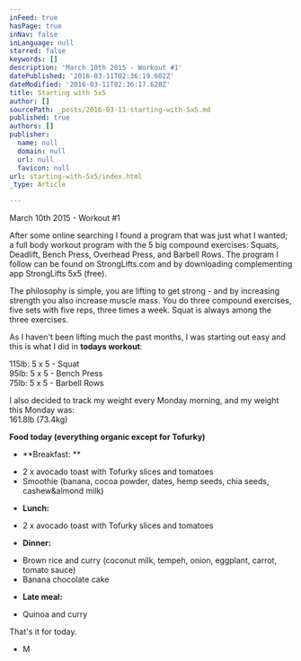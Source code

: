 ```yaml
---
inFeed: true
hasPage: true
inNav: false
inLanguage: null
starred: false
keywords: []
description: 'March 10th 2015 - Workout #1'
datePublished: '2016-03-11T02:36:19.602Z'
dateModified: '2016-03-11T02:36:17.628Z'
title: Starting with 5x5
author: []
sourcePath: _posts/2016-03-11-starting-with-5x5.md
published: true
authors: []
publisher:
  name: null
  domain: null
  url: null
  favicon: null
url: starting-with-5x5/index.html
_type: Article

---
```

March 10th 2015 - Workout \#1

After some online searching I found a program that was just what I wanted; a full body workout program with the 5 big compound exercises: Squats, Deadlift, Bench Press, Overhead Press, and Barbell Rows. The program I follow can be found on StrongLifts.com and by downloading complementing app StrongLifts 5x5 (free).

The philosophy is simple, you are lifting to get strong - and by increasing strength you also increase muscle mass. You do three compound exercises, five sets with five reps, three times a week. Squat is always among the three exercises. 

As I haven't been lifting much the past months, I was starting out easy and this is what I did in **todays workout**:

115lb: 5 x 5 - Squat  
95lb:   5 x 5 - Bench Press  
75lb:   5 x 5 - Barbell Rows

I also decided to track my weight every Monday morning, and my weight this Monday was:  
161.8lb (73.4kg)

**Food today (everything organic except for Tofurky)**

* **Breakfast: **  
- 2 x avocado toast with Tofurky slices and tomatoes  
- Smoothie (banana, cocoa powder, dates, hemp seeds, chia seeds, cashew&almond milk)
* **Lunch:**  
- 2 x avocado toast with Tofurky slices and tomatoes
* **Dinner:**  
- Brown rice and curry (coconut milk, tempeh, onion, eggplant, carrot, tomato sauce)  
- Banana chocolate cake
* **Late meal:**  
- Quinoa and curry

That's it for today.  
- M
